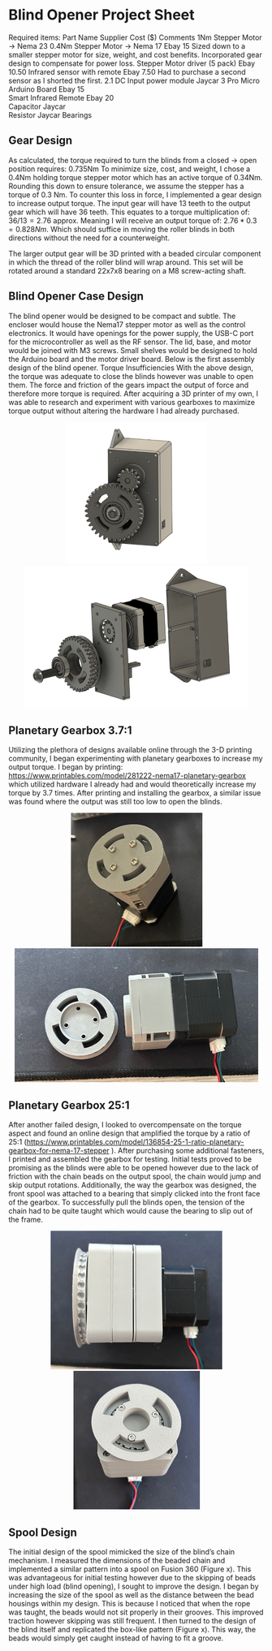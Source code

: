 # Blind Opener Project Sheet
Required items:
Part Name	                        Supplier	      Cost ($)       Comments
1Nm Stepper Motor -> Nema 23
0.4Nm Stepper Motor -> Nema 17	        Ebay	              15	     Sized down to a smaller stepper motor for size, weight, and cost benefits. Incorporated gear design to compensate for power loss.
Stepper Motor driver (5 pack)	        Ebay	              10.50	
Infrared sensor with remote	        Ebay	              7.50	     Had to purchase a second sensor as I shorted the first.
2.1 DC Input power module	        Jaycar	              3	
Pro Micro Arduino Board	                Ebay	              15	
Smart Infrared Remote	                Ebay	              20	
Capacitor	                        Jaycar		
Resistor	                        Jaycar
Bearings

## Gear Design
As calculated, the torque required to turn the blinds from a closed -> open position requires:
0.735Nm
To minimize size, cost, and weight, I chose a 0.4Nm holding torque stepper motor which has an active torque of 0.34Nm. Rounding this down to ensure tolerance, we assume the stepper has a torque of 0.3 Nm. To counter this loss in force, I implemented a gear design to increase output torque. The input gear will have 13 teeth to the output gear which will have 36 teeth. This equates to a torque multiplication of:
$36/13 = 2.76$ approx.
Meaning I will receive an output torque of:
$2.76 * 0.3 = 0.828Nm$.
Which should suffice in moving the roller blinds in both directions without the need for a counterweight.

The larger output gear will be 3D printed with a beaded circular component in which the thread of the roller blind will wrap around. This set will be rotated around a standard 22x7x8 bearing on a M8 screw-acting shaft.

## Blind Opener Case Design
The blind opener would be designed to be compact and subtle. The encloser would house the Nema17 stepper motor as well as the control electronics. It would have openings for the power supply, the USB-C port for the microcontroller as well as the RF sensor. The lid, base, and motor would be joined with M3 screws. Small shelves would be designed to hold the Arduino board and the motor driver board. Below is the first assembly design of the blind opener. 
Torque Insufficiencies
With the above design, the torque was adequate to close the blinds however was unable to open them. The force and friction of the gears impact the output of force and therefore more torque is required. After acquiring a 3D printer of my own, I was able to research and experiment with various gearboxes to maximize torque output without altering the hardware I had already purchased.

<p align="center">
  <img src= "./blind-opener-images/assembly.png" />
  <img src= "./blind-opener-images/assembly_exploded.png" />
</p>

## Planetary Gearbox 3.7:1
Utilizing the plethora of designs available online through the 3-D printing community, I began experimenting with planetary gearboxes to increase my output torque. I began by printing: https://www.printables.com/model/281222-nema17-planetary-gearbox which utilized hardware I already had and would theoretically increase my torque by 3.7 times. After printing and installing the gearbox, a similar issue was found where the output was still too low to open the blinds. 

<p align="center">
  <img src= "./blind-opener-images/gearboxV1.png" />
  <img src= "./blind-opener-images/gearboxV1_2.png" />
</p>

## Planetary Gearbox 25:1
After another failed design, I looked to overcompensate on the torque aspect and found an online design that amplified the torque by a ratio of 25:1 (https://www.printables.com/model/136854-25-1-ratio-planetary-gearbox-for-nema-17-stepper ). After purchasing some additional fasteners, I printed and assembled the gearbox for testing. Initial tests proved to be promising as the blinds were able to be opened however due to the lack of friction with the chain beads on the output spool, the chain would jump and skip output rotations. Additionally, the way the gearbox was designed, the front spool was attached to a bearing that simply clicked into the front face of the gearbox. To successfully pull the blinds open, the tension of the chain had to be quite taught which would cause the bearing to slip out of the frame.

<p align="center">
  <img src= "./blind-opener-images/gearboxV2.png" />
  <img src= "./blind-opener-images/gearboxV2_2.png" />
</p>

## Spool Design
The initial design of the spool mimicked the size of the blind’s chain mechanism. I measured the dimensions of the beaded chain and implemented a similar pattern into a spool on Fusion 360 (Figure x). This was advantageous for initial testing however due to the skipping of beads under high load (blind opening), I sought to improve the design. I began by increasing the size of the spool as well as the distance between the bead housings within my design. This is because I noticed that when the rope was taught, the beads would not sit properly in their grooves. This improved traction however skipping was still frequent. I then turned to the design of the blind itself and replicated the box-like pattern (Figure x). This way, the beads would simply get caught instead of having to fit a groove.
 


